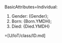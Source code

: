 BasicAttributes=Individual:<ol><li>Gender: {Gender}; <li>Born: {Born.YMDH};<li> Died: {Died.YMDH}</ol>

=[U/IoT/class/ID.md]